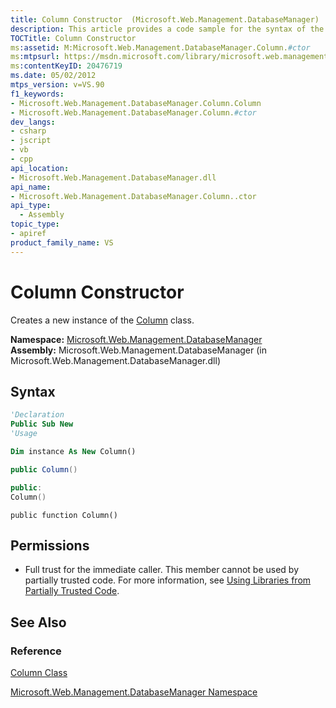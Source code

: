```yaml
---
title: Column Constructor  (Microsoft.Web.Management.DatabaseManager)
description: This article provides a code sample for the syntax of the column constructor.
TOCTitle: Column Constructor
ms:assetid: M:Microsoft.Web.Management.DatabaseManager.Column.#ctor
ms:mtpsurl: https://msdn.microsoft.com/library/microsoft.web.management.databasemanager.column.column(v=VS.90)
ms:contentKeyID: 20476719
ms.date: 05/02/2012
mtps_version: v=VS.90
f1_keywords:
- Microsoft.Web.Management.DatabaseManager.Column.Column
- Microsoft.Web.Management.DatabaseManager.Column.#ctor
dev_langs:
- csharp
- jscript
- vb
- cpp
api_location:
- Microsoft.Web.Management.DatabaseManager.dll
api_name:
- Microsoft.Web.Management.DatabaseManager.Column..ctor
api_type:
  - Assembly
topic_type:
- apiref
product_family_name: VS
---
```


# Column Constructor

Creates a new instance of the [Column](column-class-microsoft-web-management-databasemanager.md) class.

**Namespace:**  [Microsoft.Web.Management.DatabaseManager](microsoft-web-management-databasemanager-namespace.md)  
**Assembly:**  Microsoft.Web.Management.DatabaseManager (in Microsoft.Web.Management.DatabaseManager.dll)

## Syntax

```vb
'Declaration
Public Sub New
'Usage

Dim instance As New Column()
```

```csharp
public Column()
```

```cpp
public:
Column()
```

```jscript
public function Column()
```

## Permissions

  - Full trust for the immediate caller. This member cannot be used by partially trusted code. For more information, see [Using Libraries from Partially Trusted Code](https://msdn.microsoft.com/library/8skskf63).

## See Also

### Reference

[Column Class](column-class-microsoft-web-management-databasemanager.md)

[Microsoft.Web.Management.DatabaseManager Namespace](microsoft-web-management-databasemanager-namespace.md)
